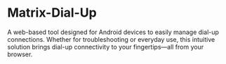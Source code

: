 # Matrix-Dial-Up
A web-based tool designed for Android devices to easily manage dial-up connections. Whether for troubleshooting or everyday use, this intuitive solution brings dial-up connectivity to your fingertips—all from your browser.
